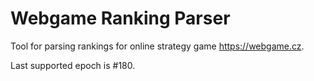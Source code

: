 # Webgame Ranking Parser

Tool for parsing rankings for online strategy game https://webgame.cz.

Last supported epoch is #180.

